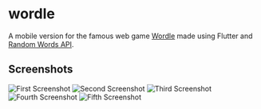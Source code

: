 # wordle

A mobile version for the famous web game [Wordle](https://nytimes.com/games/wordle/index.html) made using Flutter and [Random Words API](https://rapidapi.com/sheharyar566/api/random-words5/).

## Screenshots

<p>
<img src ="https://ibb.co/q1Dv2nW" alt="First Screenshot">
<img src ="https://ibb.co/T1qkFdD" alt="Second Screenshot">
<img src ="https://ibb.co/Vp5HLc4" alt="Third Screenshot">
<img src ="https://ibb.co/dMbGzsz" alt="Fourth Screenshot">
<img src ="https://ibb.co/099pFkq" alt="Fifth Screenshot">
</p>

